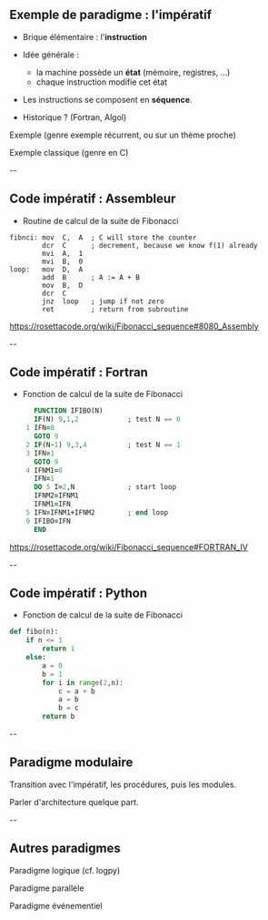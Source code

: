 ## Exemple de paradigme : l'impératif

* Brique élémentaire : l'**instruction**

* Idée générale :
  - la machine possède un **état** (mémoire, registres, &hellip;)
  - chaque instruction modifie cet état

* Les instructions se composent en **séquence**.

* Historique ? (Fortran, Algol)

Exemple (genre exemple récurrent, ou sur un thème proche)

Exemple classique (genre en C)

--

## Code impératif : Assembleur

- Routine de calcul de la suite de Fibonacci

```x86asm
fibnci: mov  C,  A  ; C will store the counter
        dcr  C      ; decrement, because we know f(1) already
        mvi  A,  1
        mvi  B,  0
loop:   mov  D,  A
        add  B      ; A := A + B
        mov  B,  D
        dcr  C
        jnz  loop   ; jump if not zero
        ret         ; return from subroutine
```

https://rosettacode.org/wiki/Fibonacci_sequence#8080_Assembly <!-- .element: class="small" -->

--

## Code impératif : Fortran

- Fonction de calcul de la suite de Fibonacci

```fortran
      FUNCTION IFIBO(N)
      IF(N) 9,1,2            ; test N == 0
    1 IFN=0
      GOTO 9
    2 IF(N-1) 9,3,4          ; test N == 1
    3 IFN=1
      GOTO 9
    4 IFNM1=0
      IFN=1
      DO 5 I=2,N             ; start loop
      IFNM2=IFNM1
      IFNM1=IFN
    5 IFN=IFNM1+IFNM2        ; end loop
    9 IFIBO=IFN
      END
```

https://rosettacode.org/wiki/Fibonacci_sequence#FORTRAN_IV <!-- .element: class="small" -->

--

## Code impératif : Python

- Fonction de calcul de la suite de Fibonacci

```python
def fibo(n):
	if n <= 1
        return 1
    else:
	    a = 0
		b = 1
        for i in range(2,n):
            c = a + b
            a = b
            b = c
        return b
```

--

## Paradigme modulaire

Transition avec l'impératif, les procédures, puis les modules.

Parler d'architecture quelque part.

--

## Autres paradigmes

Paradigme logique (cf. logpy)

Paradigme parallèle

Paradigme événementiel

